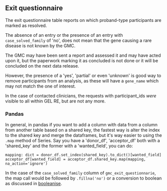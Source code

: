 ## Exit questionnaire

The exit questionnaire table reports on which proband-type participants are marked as resolved.

The absence of an entry or the presence of an entry with `case_solved_family` of 'no',
does not mean that the gene causing a rare disease is not known by the GMC.

The GMC may have been sent a report and assessed it and may have acted upon it, but the paperwork marking it
as concluded is not done or it will be concluded on the next data release.

However, the presence of a 'yes', 'partial' or even 'unknown' is good way to remove participants from an analysis,
as these will have a `gene_name` which may not match the one of interest.

In the case of contacted clinicians, the requests with participant_ids _were_ visible to all within GEL RE,
but are not any more.

### Pandas
In general, in pandas if you want to add a column with data from a column from another table based on a shared key,
the fastest way is alter the index to the shared key and merge the dataframes,
but it's way easier to using the `.map` method of Series.
Say you have a 'donor_df', 'acceptor_df' both with a 'shared_key' and the former with a 'wanted_field',
you can do:

```python3
mapping: dict = donor_df.set_index(shared_key).to_dict()[wanted_field]
acceptor_df[wanted_field] = acceptor_df.shared_key.map(mapping, na_action='ignore')
```

In the case of the `case_solved_family` column of `gmc_exit_questionnarie`,
the map call would be followed by `.fillna('no')`
or a conversion to boolean as discussed in [booleanise](booleanise.md).